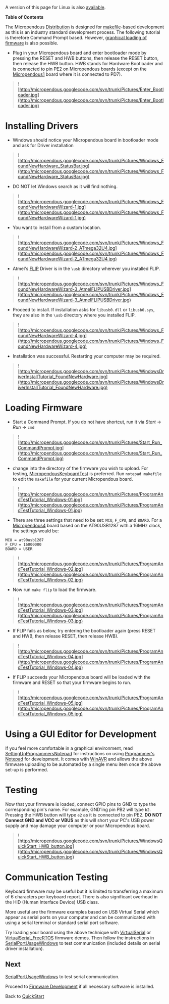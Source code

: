 A version of this page for Linux is also [available](ProgramAndTestLinux.md).

**Table of Contents**



The Micropendous [Distribution](http://code.google.com/p/micropendous/downloads/list) is designed for [makefile](http://en.wikipedia.org/wiki/Make_(software))-based development as this is an industry standard development process.  The following tutorial is therefore Command Prompt based.  However, [graphical loading of firmware](LoadingFirmwareWithFLIP.md) is also possible.

  * Plug in your Micropendous board and enter bootloader mode by pressing the RESET and HWB buttons, then release the RESET button, then release the HWB button. HWB stands for Hardware Bootloader and is connected to pin PE2 on Micropendous boards (except on the [Micropendous1](Micropendous1.md) board where it is connected to PD7).

> ![http://micropendous.googlecode.com/svn/trunk/Pictures/Enter_Bootloader.jpg](http://micropendous.googlecode.com/svn/trunk/Pictures/Enter_Bootloader.jpg)

# Installing Drivers #

  * Windows should notice your Micropendous board in bootloader mode and ask for Driver installation

> ![http://micropendous.googlecode.com/svn/trunk/Pictures/Windows_FoundNewHardware_StatusBar.jpg](http://micropendous.googlecode.com/svn/trunk/Pictures/Windows_FoundNewHardware_StatusBar.jpg)

  * DO NOT let Windows search as it will find nothing.

> ![http://micropendous.googlecode.com/svn/trunk/Pictures/Windows_FoundNewHardwareWizard-1.jpg](http://micropendous.googlecode.com/svn/trunk/Pictures/Windows_FoundNewHardwareWizard-1.jpg)

  * You want to install from a custom location.

> ![http://micropendous.googlecode.com/svn/trunk/Pictures/Windows_FoundNewHardwareWizard-2_ATmega32U4.jpg](http://micropendous.googlecode.com/svn/trunk/Pictures/Windows_FoundNewHardwareWizard-2_ATmega32U4.jpg)

  * Atmel's [FLIP](http://www.atmel.com/dyn/products/tools_card.asp?tool_id=3886) Driver is in the `\usb` directory wherever you installed FLIP.

> ![http://micropendous.googlecode.com/svn/trunk/Pictures/Windows_FoundNewHardwareWizard-3_AtmelFLIPUSBDriver.jpg](http://micropendous.googlecode.com/svn/trunk/Pictures/Windows_FoundNewHardwareWizard-3_AtmelFLIPUSBDriver.jpg)

  * Proceed to install.  If installation asks for `libusb0.dll` or `libusb0.sys`, they are also in the `\usb` directory where you installed FLIP.

> ![http://micropendous.googlecode.com/svn/trunk/Pictures/Windows_FoundNewHardwareWizard-4.jpg](http://micropendous.googlecode.com/svn/trunk/Pictures/Windows_FoundNewHardwareWizard-4.jpg)

  * Installation was successful.  Restarting your computer may be required.

> ![http://micropendous.googlecode.com/svn/trunk/Pictures/WindowsDriverInstallTutorial_FoundNewHardware.jpg](http://micropendous.googlecode.com/svn/trunk/Pictures/WindowsDriverInstallTutorial_FoundNewHardware.jpg)

# Loading Firmware #

  * Start a Command Prompt.  If you do not have shortcut, run it via _Start_ -> _Run_ -> `cmd`

> ![http://micropendous.googlecode.com/svn/trunk/Pictures/Start_Run_CommandPrompt.jpg](http://micropendous.googlecode.com/svn/trunk/Pictures/Start_Run_CommandPrompt.jpg)

  * change into the directory of the firmware you wish to upload.  For testing, [MicropendousKeyboardTest](MicropendousKeyboardTest.md) is preferred.  Run `notepad makefile` to edit the `makefile` for your current Micropendous board.

> ![http://micropendous.googlecode.com/svn/trunk/Pictures/ProgramAndTestTutorial_Windows-01.jpg](http://micropendous.googlecode.com/svn/trunk/Pictures/ProgramAndTestTutorial_Windows-01.jpg)

  * There are three settings that need to be set: `MCU`, `F_CPU`, and `BOARD`.  For a [Micropendous4](http://www.Micropendous.org/Micropendous4) board based on the AT90USB1287 with a 16MHz clock, the settings would be:
```
MCU = at90usb1287
F_CPU = 16000000
BOARD = USER
```

> ![http://micropendous.googlecode.com/svn/trunk/Pictures/ProgramAndTestTutorial_Windows-02.jpg](http://micropendous.googlecode.com/svn/trunk/Pictures/ProgramAndTestTutorial_Windows-02.jpg)

  * Now run `make flip` to load the firmware.

> ![http://micropendous.googlecode.com/svn/trunk/Pictures/ProgramAndTestTutorial_Windows-03.jpg](http://micropendous.googlecode.com/svn/trunk/Pictures/ProgramAndTestTutorial_Windows-03.jpg)

  * If FLIP fails as below, try entering the bootloader again (press RESET and HWB, then release RESET, then release HWB).

> ![http://micropendous.googlecode.com/svn/trunk/Pictures/ProgramAndTestTutorial_Windows-04.jpg](http://micropendous.googlecode.com/svn/trunk/Pictures/ProgramAndTestTutorial_Windows-04.jpg)

  * If FLIP succeeds your Micropendous board will be loaded with the firmware and RESET so that your firmware begins to run.

> ![http://micropendous.googlecode.com/svn/trunk/Pictures/ProgramAndTestTutorial_Windows-05.jpg](http://micropendous.googlecode.com/svn/trunk/Pictures/ProgramAndTestTutorial_Windows-05.jpg)


# Using a GUI Editor for Development #

If you feel more comfortable in a graphical environment, read [SettingUpProgrammersNotepad](SettingUpProgrammersNotepad.md) for instructions on using [Programmer's Notepad](http://sourceforge.net/projects/pnotepad/) for development.  It comes with [WinAVR](http://winavr.sourceforge.net/) and allows the above firmware uploading to be automated by a single menu item once the above set-up is performed.


# Testing #

Now that your firmware is loaded, connect GPIO pins to GND to type the corresponding pin's name.  For example, GND'ing pin PB2 will type `b2`.  Pressing the HWB button will type `e2` as it is connected to pin PE2.  **DO NOT Connect GND and VCC or VBUS** as this will short your PC's USB power supply and may damage your computer or your Micropendous board.

> ![http://micropendous.googlecode.com/svn/trunk/Pictures/WindowsQuickStart_HWB_button.jpg](http://micropendous.googlecode.com/svn/trunk/Pictures/WindowsQuickStart_HWB_button.jpg)

# Communication Testing #

Keyboard firmware may be useful but it is limited to transferring a maximum of 6 characters per keyboard report.  There is also significant overhead in the HID (Human Interface Device) USB class.

More useful are the firmware examples based on USB Virtual Serial which appear as serial ports on your computer and can be communicated with using a serial terminal or standard serial port software.

Try loading your board using the above technique with [VirtualSerial](VirtualSerial.md) or [VirtualSerial\_FreeRTOS](VirtualSerial_FreeRTOS.md) firmware demos.  Then follow the instructions in [SerialPortUsageWindows](SerialPortUsageWindows.md) to test communication (included details on serial driver installation).


## Next ##

[SerialPortUsageWindows](SerialPortUsageWindows.md) to test serial communication.

Proceed to [Firmware Development](FirmwareDevelopment.md) if all necessary software is installed.

Back to [QuickStart](QuickStart.md)